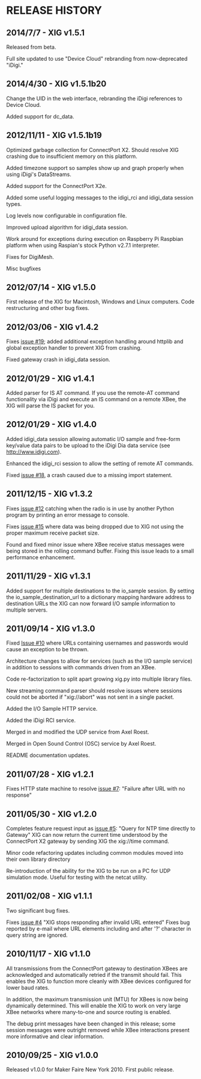 # RELEASE HISTORY #

## 2014/7/7 - XIG v1.5.1 ##

Released from beta.

Full site updated to use "Device Cloud" rebranding from now-deprecated "iDigi."

## 2014/4/30 - XIG v1.5.1b20 ##

Change the UID in the web interface, rebranding the iDigi references to
Device Cloud.

Added support for dc\_data.

## 2012/11/11 - XIG v1.5.1b19 ##

Optimized garbage collection for ConnectPort X2.  Should resolve
XIG crashing due to insufficient memory on this platform.

Added timezone support so samples show up and graph properly when
using iDigi's DataStreams.

Added support for the ConnectPort X2e.

Added some useful logging messages to the idigi\_rci and idigi\_data
session types.

Log levels now configurable in configuration file.

Improved upload algorithm for idigi\_data session.

Work around for exceptions during execution on Raspberry Pi Raspbian
platform when using Raspian's stock Python v2.7.1 interpreter.

Fixes for DigiMesh.

Misc bugfixes

## 2012/07/14 - XIG v1.5.0 ##

First release of the XIG for Macintosh, Windows and Linux computers.
Code restructuring and other bug fixes.

## 2012/03/06 - XIG v1.4.2 ##

Fixes [issue #19](https://code.google.com/p/xig/issues/detail?id=#19); added additional exception handling around httplib
and global exception handler to prevent XIG from crashing.

Fixed gateway crash in idigi\_data session.


## 2012/01/29 - XIG v1.4.1 ##

Added parser for IS AT command. If you use the remote-AT command
functionality via iDigi and execute an IS command on a remote
XBee, the XIG will parse the IS packet for you.


## 2012/01/29 - XIG v1.4.0 ##

Added idigi\_data session allowing automatic I/O sample and free-form
key/value data pairs to be upload to the iDigi Dia data service
(see http://www.idigi.com).

Enhanced the idigi\_rci session to allow the setting of remote AT
commands.

Fixed [issue #18](https://code.google.com/p/xig/issues/detail?id=#18), a crash caused due to a missing import statement.


## 2011/12/15 - XIG v1.3.2 ##

Fixes [issue #12](https://code.google.com/p/xig/issues/detail?id=#12) catching when the radio is in use by another Python
program by printing an error message to console.

Fixes [issue #15](https://code.google.com/p/xig/issues/detail?id=#15) where data was being dropped due to XIG not using the
proper maximum receive packet size.

Found and fixed minor issue where XBee receive status messages were
being stored in the rolling command buffer.  Fixing this issue leads
to a small performance enhancement.


## 2011/11/29 - XIG v1.3.1 ##

Added support for multiple destinations to the io\_sample session.
By setting the io\_sample\_destination\_url to a dictionary mapping
hardware address to destination URLs the XIG can now forward
I/O sample information to multiple servers.

## 2011/09/14 - XIG v1.3.0 ##

Fixed [Issue #10](https://code.google.com/p/xig/issues/detail?id=#10) where URLs containing usernames and passwords would
cause an exception to be thrown.

Architecture changes to allow for services (such as the I/O sample
service) in addition to sessions with commands driven from an
XBee.

Code re-factorization to split apart growing xig.py into multiple
library files.

New streaming command parser should resolve issues where sessions
could not be aborted if "xig://abort" was not sent in a single
packet.

Added the I/O Sample HTTP service.

Added the iDigi RCI service.

Merged in and modified the UDP service from Axel Roest.

Merged in Open Sound Control (OSC) service by Axel Roest.

README documentation updates.


## 2011/07/28 - XIG v1.2.1 ##

Fixes HTTP state machine to resolve [issue #7](https://code.google.com/p/xig/issues/detail?id=#7): "Failure after URL
with no response"


## 2011/05/30 - XIG v1.2.0 ##

Completes feature request input as [issue #5](https://code.google.com/p/xig/issues/detail?id=#5): "Query for NTP time
directly to Gateway" XIG can now return the current time understood
by the ConnectPort X2 gateway by sending XIG the xig://time command.

Minor code refactoring updates including common modules moved into
their own library directory

Re-introduction of the ability for the XIG to be run on a PC for
UDP simulation mode.  Useful for testing with the netcat utility.


## 2011/02/08 - XIG v1.1.1 ##

Two significant bug fixes.

Fixes [issue #4](https://code.google.com/p/xig/issues/detail?id=#4)  "XIG stops responding after invalid URL entered"
Fixes bug reported by e-mail where URL elements including and after
'?' character in query string are ignored.


## 2010/11/17 - XIG v1.1.0 ##

All transmissions from the ConnectPort gateway to destination XBees are
acknowledged and automatically retried if the transmit should fail. This
enables the XIG to function more cleanly with XBee devices configured for
lower baud rates.

In addition, the maximum transmission unit (MTU) for XBees is now being
dynamically determined.  This will enable the XIG to work on very large
XBee networks where many-to-one and source routing is enabled.

The debug print messages have been changed in this release; some session
messages were outright removed while XBee interactions present more
informative and clear information.


## 2010/09/25 - XIG v1.0.0 ##

Released v1.0.0 for Maker Faire New York 2010.  First public release.